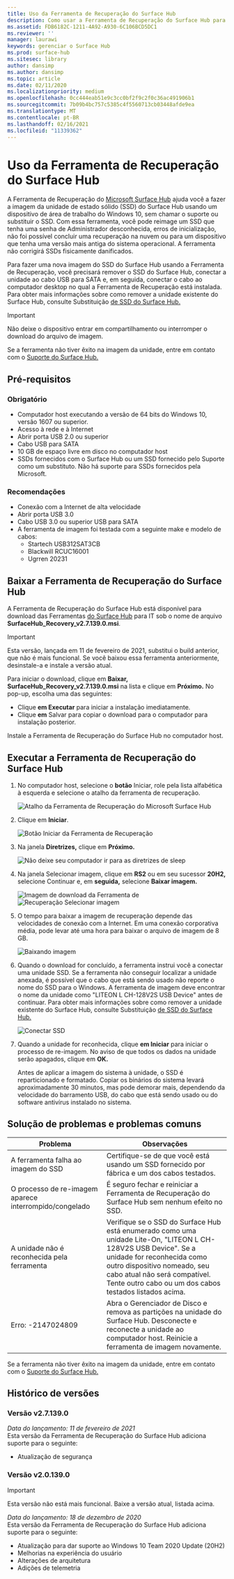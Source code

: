 ```yaml
---
title: Uso da Ferramenta de Recuperação do Surface Hub
description: Como usar a Ferramenta de Recuperação do Surface Hub para fazer uma nova imagem do SSD.
ms.assetid: FDB6182C-1211-4A92-A930-6C106BCD5DC1
ms.reviewer: ''
manager: laurawi
keywords: gerenciar o Surface Hub
ms.prod: surface-hub
ms.sitesec: library
author: dansimp
ms.author: dansimp
ms.topic: article
ms.date: 02/11/2020
ms.localizationpriority: medium
ms.openlocfilehash: 0cc444eab51e9c3cc0bf2f9c2f0c36ac491906b1
ms.sourcegitcommit: 7b09b4bc757c5385c4f5560713cb03448afde9ea
ms.translationtype: MT
ms.contentlocale: pt-BR
ms.lasthandoff: 02/16/2021
ms.locfileid: "11339362"
---
```

# Uso da Ferramenta de Recuperação do Surface Hub

A Ferramenta de Recuperação do [Microsoft Surface Hub](https://www.microsoft.com/download/details.aspx?id=52210) ajuda você a fazer a imagem da unidade de estado sólido (SSD) do Surface Hub usando um dispositivo de área de trabalho do Windows 10, sem chamar o suporte ou substituir o SSD. Com essa ferramenta, você pode reimage um SSD que tenha uma senha de Administrador desconhecida, erros de inicialização, não foi possível concluir uma recuperação na nuvem ou para um dispositivo que tenha uma versão mais antiga do sistema operacional. A ferramenta não corrigirá SSDs fisicamente danificados.

Para fazer uma nova imagem do SSD do Surface Hub usando a Ferramenta de Recuperação, você precisará remover o SSD do Surface Hub, conectar a unidade ao cabo USB para SATA e, em seguida, conectar o cabo ao computador desktop no qual a Ferramenta de Recuperação está instalada. Para obter mais informações sobre como remover a unidade existente do Surface Hub, consulte Substituição [de SSD do Surface Hub.](surface-hub-ssd-replacement.md)

> [!IMPORTANT]
> Não deixe o dispositivo entrar em compartilhamento ou interromper o download do arquivo de imagem.

Se a ferramenta não tiver êxito na imagem da unidade, entre em contato com o [Suporte do Surface Hub.](https://support.microsoft.com/help/4037644/surface-contact-surface-warranty-and-software-support)

##  <a name="prerequisites"></a>Pré-requisitos

###  <a name="mandatory"></a>Obrigatório

- Computador host executando a versão de 64 bits do Windows 10, versão 1607 ou superior.
- Acesso à rede e à Internet
- Abrir porta USB 2.0 ou superior
- Cabo USB para SATA
- 10 GB de espaço livre em disco no computador host
- SSDs fornecidos com o Surface Hub ou um SSD fornecido pelo Suporte como um substituto. Não há suporte para SSDs fornecidos pela Microsoft.

###  <a name="recommended"></a>Recomendações

- Conexão com a Internet de alta velocidade
- Abrir porta USB 3.0
- Cabo USB 3.0 ou superior USB para SATA
- A ferramenta de imagem foi testada com a seguinte make e modelo de cabos:
    - Startech USB312SAT3CB
    - Blackwill RCUC16001
    - Ugrren 20231

##  <a name="download-surface-hub-recovery-tool"></a>Baixar a Ferramenta de Recuperação do Surface Hub

A Ferramenta de Recuperação do Surface Hub está disponível para download das Ferramentas [do Surface Hub](https://www.microsoft.com/download/details.aspx?id=52210)  para IT sob o nome de arquivo **SurfaceHub_Recovery_v2.7.139.0.msi**.

> [!IMPORTANT]
> Esta versão, lançada em 11 de fevereiro de 2021, substitui o build anterior, que não é mais funcional. Se você baixou essa ferramenta anteriormente, desinstale-a e instale a versão atual.

Para iniciar o download, clique em **Baixar,** **SurfaceHub_Recovery_v2.7.139.0.msi** na lista e clique em **Próximo.** No pop-up, escolha uma das seguintes:

- Clique **em Executar** para iniciar a instalação imediatamente.
- Clique **em** Salvar para copiar o download para o computador para instalação posterior.

Instale a Ferramenta de Recuperação do Surface Hub no computador host.

##  <a name="run-surface-hub-recovery-tool"></a>Executar a Ferramenta de Recuperação do Surface Hub

1. No computador host, selecione o **botão** Iniciar, role pela lista alfabética à esquerda e selecione o atalho da ferramenta de recuperação.

    ![Atalho da Ferramenta de Recuperação do Microsoft Surface Hub](images/shrt-shortcut.png)

2. Clique em **Iniciar**.

    ![Botão Iniciar da Ferramenta de Recuperação](images/shrt-start.png)


3. Na janela **Diretrizes,** clique em **Próximo.**

    ![Não deixe seu computador ir para as diretrizes de sleep](images/shrt-guidance.png)

4. Na janela Selecionar imagem, clique em **RS2** ou em seu sucessor **20H2,** selecione Continuar e, em **seguida,** selecione **Baixar imagem.**

     ![Imagem de download da Ferramenta de ](images/shrt-select-image.png) ![ Recuperação Selecionar imagem](images/shrt-download-image.png)

5. O tempo para baixar a imagem de recuperação depende das velocidades de conexão com a Internet. Em uma conexão corporativa média, pode levar até uma hora para baixar o arquivo de imagem de 8 GB.

    ![Baixando imagem](images/shrt-download.png)



5. Quando o download for concluído, a ferramenta instrui você a conectar uma unidade SSD. Se a ferramenta não conseguir localizar a unidade anexada, é possível que o cabo que está sendo usado não reporte o nome do SSD para o Windows.  A ferramenta de imagem deve encontrar o nome da unidade como "LITEON L CH-128V2S USB Device" antes de continuar.  Para obter mais informações sobre como remover a unidade existente do Surface Hub, consulte Substituição [de SSD do Surface Hub.](surface-hub-ssd-replacement.md)

    ![Conectar SSD](images/shrt-drive.png)

6. Quando a unidade for reconhecida, clique **em Iniciar** para iniciar o processo de re-imagem. No aviso de que todos os dados na unidade serão apagados, clique em **OK.**



    Antes de aplicar a imagem do sistema à unidade, o SSD é reparticionado e formatado. Copiar os binários do sistema levará aproximadamente 30 minutos, mas pode demorar mais, dependendo da velocidade do barramento USB, do cabo que está sendo usado ou do software antivírus instalado no sistema.



##  <a name="troubleshooting-and-common-problems"></a>Solução de problemas e problemas comuns

Problema | Observações
--- | ---
A ferramenta falha ao imagem do SSD | Certifique-se de que você está usando um SSD fornecido por fábrica e um dos cabos testados.
O processo de re-imagem aparece interrompido/congelado | É seguro fechar e reiniciar a Ferramenta de Recuperação do Surface Hub sem nenhum efeito no SSD.
A unidade não é reconhecida pela ferramenta | Verifique se o SSD do Surface Hub está enumerado como uma unidade Lite-On, "LITEON L CH-128V2S USB Device".  Se a unidade for reconhecida como outro dispositivo nomeado, seu cabo atual não será compatível. Tente outro cabo ou um dos cabos testados listados acima.
Erro: -2147024809 | Abra o Gerenciador de Disco e remova as partições na unidade do Surface Hub.  Desconecte e reconecte a unidade ao computador host. Reinicie a ferramenta de imagem novamente.

Se a ferramenta não tiver êxito na imagem da unidade, entre em contato com o [Suporte do Surface Hub.](https://support.microsoft.com/help/4037644/surface-contact-surface-warranty-and-software-support)

##  <a name="version-history"></a>Histórico de versões


###  <a name="version-v2.7.139.0"></a>Versão v2.7.139.0

*Data do lançamento: 11 de fevereiro de 2021*<br>
Esta versão da Ferramenta de Recuperação do Surface Hub adiciona suporte para o seguinte:

- Atualização de segurança


###  <a name="version-v2.0.139.0"></a>Versão v2.0.139.0

> [!IMPORTANT]
> Esta versão não está mais funcional. Baixe a versão atual, listada acima. 

*Data do lançamento: 18 de dezembro de 2020*<br>
Esta versão da Ferramenta de Recuperação do Surface Hub adiciona suporte para o seguinte:
- Atualização para dar suporte ao Windows 10 Team 2020 Update (20H2)
- Melhorias na experiência do usuário
- Alterações de arquitetura
- Adições de telemetria

